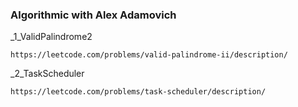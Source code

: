 ### Algorithmic with Alex Adamovich

_1_ValidPalindrome2
    
    https://leetcode.com/problems/valid-palindrome-ii/description/

_2_TaskScheduler

    https://leetcode.com/problems/task-scheduler/description/
    
